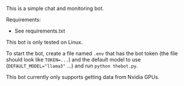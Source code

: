 This is a simple chat and monitoring bot.

Requirements:
  * See requirements.txt

This bot is only tested on Linux.

To start the bot, create a file named `.env` that has the bot token (the file should look like `TOKEN=...`) and the default model to use (`DEFAULT_MODEL="llama3"` ...) and run `python thebot.py`.

This bot currently only supports getting data from Nvidia GPUs.